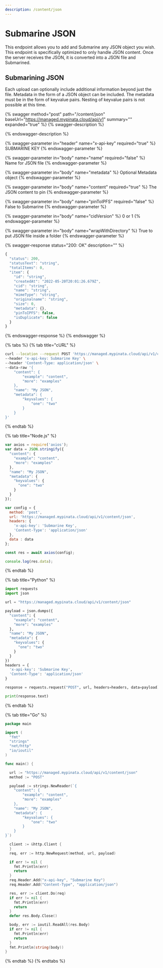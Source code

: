 ```yaml
---
description: /content/json
---
```


# Submarine JSON

This endpoint allows you to add and Submarine any JSON object you wish. This endpoint is specifically optimized to only handle JSON content. Once the server receives the JSON, it is converted into a JSON file and Submarined.&#x20;

## Submarining JSON



Each upload can optionally include additional information beyond just the file. Metadata in the form of a JSON object can be included. The metadata must be in the form of keyvalue pairs. Nesting of keyvalue pairs is not possible at this time.&#x20;

{% swagger method="post" path="/content/json" baseUrl="https://managed.mypinata.cloud/api/v1" summary="" expanded="true" %}
{% swagger-description %}

{% endswagger-description %}

{% swagger-parameter in="header" name="x-api-key" required="true" %}
SUBMARINE KEY
{% endswagger-parameter %}

{% swagger-parameter in="body" name="name" required="false" %}
Name for JSON file
{% endswagger-parameter %}

{% swagger-parameter in="body" name="metadata" %}
Optional Metadata object
{% endswagger-parameter %}

{% swagger-parameter in="body" name="content" required="true" %}
The JSON content to pin
{% endswagger-parameter %}

{% swagger-parameter in="body" name="pinToIPFS" required="false" %}
False to Submarine
{% endswagger-parameter %}

{% swagger-parameter in="body" name="cidVersion" %}
0 or 1
{% endswagger-parameter %}

{% swagger-parameter in="body" name="wrapWithDirectory" %}
True to put JSON file inside a folder
{% endswagger-parameter %}

{% swagger-response status="200: OK" description="" %}
```javascript
{
  "status": 200,
  "statusText": "string",
  "totalItems": 0,
  "item": {
    "id": "string",
    "createdAt": "2022-05-20T20:01:26.679Z",
    "cid": "string",
    "name": "string",
    "mimeType": "string",
    "originalname": "string",
    "size": 0,
    "metadata": {},
    "pinToIPFS": false,
    "isDuplicate": false
  }
}
```
{% endswagger-response %}
{% endswagger %}

{% tabs %}
{% tab title="cURL" %}
```bash
curl --location --request POST 'https://managed.mypinata.cloud/api/v1/content/json' \
--header 'x-api-key: Submarine Key' \
--header 'Content-Type: application/json' \
--data-raw '{
    "content": {
        "example": "content", 
        "more": "examples"
    }, 
    "name": "My JSON",
    "metadata": {
        "keyvalues": {
            "one": "two"
        }
    }
}'
```
{% endtab %}

{% tab title="Node.js" %}
```javascript
var axios = require('axios');
var data = JSON.stringify({
  "content": {
    "example": "content",
    "more": "examples"
  },
  "name": "My JSON",
  "metadata": {
    "keyvalues": {
      "one": "two"
    }
  }
});

var config = {
  method: 'post',
  url: 'https://managed.mypinata.cloud/api/v1/content/json',
  headers: { 
    'x-api-key': 'Submarine Key', 
    'Content-Type': 'application/json'
  },
  data : data
};

const res = await axios(config);

console.log(res.data);
```
{% endtab %}

{% tab title="Python" %}
```python
import requests
import json

url = "https://managed.mypinata.cloud/api/v1/content/json"

payload = json.dumps({
  "content": {
    "example": "content",
    "more": "examples"
  },
  "name": "My JSON",
  "metadata": {
    "keyvalues": {
      "one": "two"
    }
  }
})
headers = {
  'x-api-key': 'Submarine Key',
  'Content-Type': 'application/json'
}

response = requests.request("POST", url, headers=headers, data=payload)

print(response.text)

```
{% endtab %}

{% tab title="Go" %}
```go
package main

import (
  "fmt"
  "strings"
  "net/http"
  "io/ioutil"
)

func main() {

  url := "https://managed.mypinata.cloud/api/v1/content/json"
  method := "POST"

  payload := strings.NewReader(`{
    "content": {
        "example": "content", 
        "more": "examples"
    }, 
    "name": "My JSON",
    "metadata": {
        "keyvalues": {
            "one": "two"
        }
    }
}`)

  client := &http.Client {
  }
  req, err := http.NewRequest(method, url, payload)

  if err != nil {
    fmt.Println(err)
    return
  }
  req.Header.Add("x-api-key", "Submarine Key")
  req.Header.Add("Content-Type", "application/json")

  res, err := client.Do(req)
  if err != nil {
    fmt.Println(err)
    return
  }
  defer res.Body.Close()

  body, err := ioutil.ReadAll(res.Body)
  if err != nil {
    fmt.Println(err)
    return
  }
  fmt.Println(string(body))
}
```
{% endtab %}
{% endtabs %}
